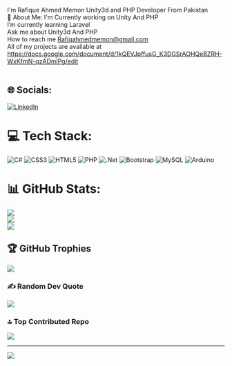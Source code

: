 I'm Rafique Ahmed Memon Unity3d and PHP Developer From Pakistan<br>
💫 About Me:
I'm Currently working on Unity And PHP<br>I’m currently learning Laravel<br>Ask me about Unity3d And PHP<br>How to reach me Rafiqahmedmemon@gmail.com<br>All of my projects are available at https://docs.google.com/document/d/1kQEVJpffusG_K3DGSrAOHQeBZRH-WxKfmN-qzADmlPg/edit<br><br>


## 🌐 Socials:
[![LinkedIn](https://img.shields.io/badge/LinkedIn-%230077B5.svg?logo=linkedin&logoColor=white)](https://linkedin.com/in/https://www.linkedin.com/in/rafique-ahmed-memon/) 

# 💻 Tech Stack:
![C#](https://img.shields.io/badge/c%23-%23239120.svg?style=for-the-badge&logo=csharp&logoColor=white) ![CSS3](https://img.shields.io/badge/css3-%231572B6.svg?style=for-the-badge&logo=css3&logoColor=white) ![HTML5](https://img.shields.io/badge/html5-%23E34F26.svg?style=for-the-badge&logo=html5&logoColor=white) ![PHP](https://img.shields.io/badge/php-%23777BB4.svg?style=for-the-badge&logo=php&logoColor=white) ![.Net](https://img.shields.io/badge/.NET-5C2D91?style=for-the-badge&logo=.net&logoColor=white) ![Bootstrap](https://img.shields.io/badge/bootstrap-%238511FA.svg?style=for-the-badge&logo=bootstrap&logoColor=white) ![MySQL](https://img.shields.io/badge/mysql-%2300000f.svg?style=for-the-badge&logo=mysql&logoColor=white) ![Arduino](https://img.shields.io/badge/-Arduino-00979D?style=for-the-badge&logo=Arduino&logoColor=white)
# 📊 GitHub Stats:
![](https://github-readme-stats.vercel.app/api?username=Rafique-Ahmed&theme=dark&hide_border=false&include_all_commits=false&count_private=false)<br/>
![](https://github-readme-streak-stats.herokuapp.com/?user=Rafique-Ahmed&theme=dark&hide_border=false)<br/>
![](https://github-readme-stats.vercel.app/api/top-langs/?username=Rafique-Ahmed&theme=dark&hide_border=false&include_all_commits=false&count_private=false&layout=compact)

## 🏆 GitHub Trophies
![](https://github-profile-trophy.vercel.app/?username=Rafique-Ahmed&theme=radical&no-frame=false&no-bg=true&margin-w=4)

### ✍️ Random Dev Quote
![](https://quotes-github-readme.vercel.app/api?type=horizontal&theme=radical)

### 🔝 Top Contributed Repo
![](https://github-contributor-stats.vercel.app/api?username=Rafique-Ahmed&limit=5&theme=dark&combine_all_yearly_contributions=true)

---
[![](https://visitcount.itsvg.in/api?id=Rafique-Ahmed&icon=0&color=0)](https://visitcount.itsvg.in)

<!-- Proudly created with GPRM ( https://gprm.itsvg.in ) -->

